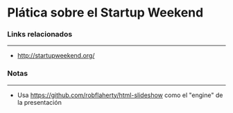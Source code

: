 
Plática sobre el Startup Weekend
=================================

### Links relacionados
---
* http://startupweekend.org/



### Notas
---
* Usa https://github.com/robflaherty/html-slideshow como el "engine"
  de la presentación
